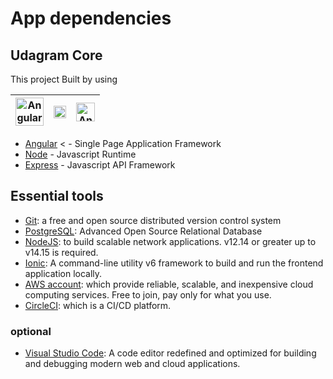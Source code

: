 # App dependencies

## Udagram Core
This project Built by using

|<img src="https://freesvg.org/img/ng2.png" alt="Angular icon" width="45" height="45">| <img src="https://seeklogo.com/images/N/nodejs-logo-FBE122E377-seeklogo.com.png" alt="Angular icon" width="20" height="20">|<img src="https://expressjs.com/images/express-facebook-share.png" alt="Angular icon" width="30" height="30">|
|----|----|----|

- [Angular](https://angular.io/) <  - Single Page Application Framework
- [Node](https://nodejs.org) - Javascript Runtime
- [Express](https://expressjs.com/) - Javascript API Framework

## Essential tools
* <a href="https://git-scm.com/">Git</a>: a free and open source distributed version control system
* <a href="https://www.postgresql.org/">PostgreSQL</a>: Advanced Open Source Relational Database
* <a href="https://nodejs.org/en">NodeJS</a>: to build scalable network applications. v12.14 or greater up to v14.15 is required.
* <a href="https://ionicframework.com/docs/installation/cli">Ionic</a>: A command-line utility v6 framework to build and run the frontend application locally.
* <a href="https://aws.amazon.com/">AWS account</a>: which provide reliable, scalable, and inexpensive cloud computing services. Free to join, pay only for what you use.
* <a href="https://circleci.com/">CircleCI</a>: which is a CI/CD platform.

### optional
* <a href="https://code.visualstudio.com/">Visual Studio Code</a>: A code editor redefined and optimized for building and debugging modern web and cloud applications.